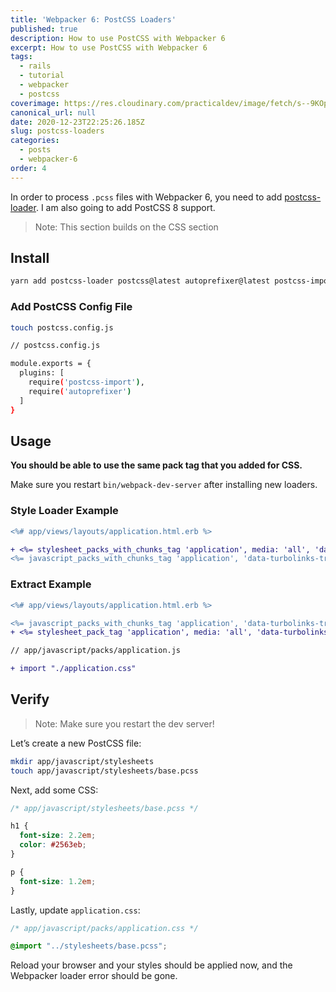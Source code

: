 ```yaml
---
title: 'Webpacker 6: PostCSS Loaders'
published: true
description: How to use PostCSS with Webpacker 6
excerpt: How to use PostCSS with Webpacker 6
tags:
  - rails
  - tutorial
  - webpacker
  - postcss
coverimage: https://res.cloudinary.com/practicaldev/image/fetch/s--9KOpvZCa--/c_imagga_scale,f_auto,fl_progressive,h_420,q_auto,w_1000/https://dev-to-uploads.s3.amazonaws.com/i/10lu5ml7jlx9atv0q757.png
canonical_url: null
date: 2020-12-23T22:25:26.185Z
slug: postcss-loaders
categories:
  - posts
  - webpacker-6
order: 4
---
```


In order to process `.pcss` files with Webpacker 6, you need to add [postcss-loader][1]. I am also going to add PostCSS 8 support.

> Note: This section builds on the CSS section

## Install

```bash
yarn add postcss-loader postcss@latest autoprefixer@latest postcss-import@latest
```

### Add PostCSS Config File

```bash
touch postcss.config.js
```

```bash
// postcss.config.js

module.exports = {
  plugins: [
    require('postcss-import'),
    require('autoprefixer')
  ]
}
```

## Usage

**You should be able to use the same pack tag that you added for CSS.**

Make sure you restart `bin/webpack-dev-server` after installing new loaders.

### Style Loader Example

```diff
<%# app/views/layouts/application.html.erb %>

+ <%= stylesheet_packs_with_chunks_tag 'application', media: 'all', 'data-turbolinks-track': 'reload' %>
<%= javascript_packs_with_chunks_tag 'application', 'data-turbolinks-track': 'reload' %>
```

### Extract Example

```diff
<%# app/views/layouts/application.html.erb %>

<%= javascript_packs_with_chunks_tag 'application', 'data-turbolinks-track': 'reload' %>
+ <%= stylesheet_pack_tag 'application', media: 'all', 'data-turbolinks-track': 'reload' %>
```

```diff
// app/javascript/packs/application.js

+ import "./application.css"
```

## Verify

> Note: Make sure you restart the dev server!

Let’s create a new PostCSS file:

```bash
mkdir app/javascript/stylesheets
touch app/javascript/stylesheets/base.pcss
```

Next, add some CSS:

```css
/* app/javascript/stylesheets/base.pcss */

h1 {
  font-size: 2.2em;
  color: #2563eb;
}

p {
  font-size: 1.2em;
}
```

Lastly, update `application.css`:

```css
/* app/javascript/packs/application.css */

@import "../stylesheets/base.pcss";
```

Reload your browser and your styles should be applied now, and the Webpacker loader error should be gone.

[1]:	https://webpack.js.org/loaders/postcss-loader/ "postcss-loader"
